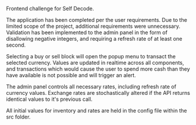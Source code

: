 Frontend challenge for Self Decode.

The application has been completed per the user requirements.
Due to the limited scope of the project, additional requirements were unnecessary.
Validation has been implemented to the admin panel in the form of disallowing negative integers, and requiring a refresh rate of at least one second.

Selecting a buy or sell block will open the popup menu to transact the selected currency. Values are updated in realtime across all components, and transactions which would cause the user to spend more cash than they have available is not possible and will trigger an alert.

The admin panel controls all necessary rates, including refresh rate of currency values. Exchange rates are stochastically altered if the API returns identical values to it's previous call. 

All initial values for inventory and rates are held in the config file within the src folder.



